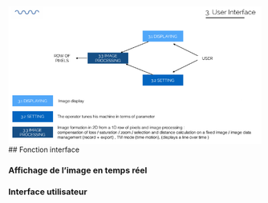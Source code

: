 ![](viewme.png)## Fonction interface

### Affichage de l’image en temps réel
### Interface utilisateur
